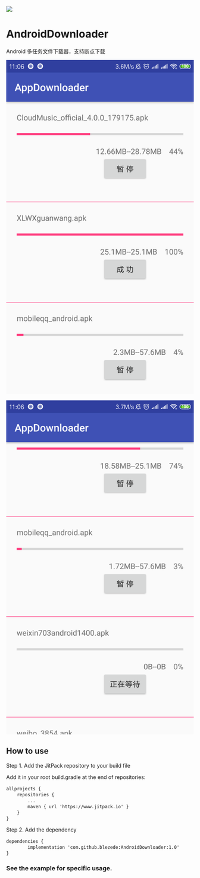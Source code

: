 [![](https://www.jitpack.io/v/blezede/AndroidDownloader.svg)](https://www.jitpack.io/#blezede/AndroidDownloader)
# AndroidDownloader
Android 多任务文件下载器，支持断点下载

![](https://github.com/blezede/AndroidDownloader/blob/master/AppDownloader/snapshot/screenshot1.png?width=300)

![](https://github.com/blezede/AndroidDownloader/blob/master/AppDownloader/snapshot/screenshot2.png?width=300)

## How to use
Step 1. Add the JitPack repository to your build file

Add it in your root build.gradle at the end of repositories:

	allprojects {
		repositories {
			...
			maven { url 'https://www.jitpack.io' }
		}
	}

Step 2. Add the dependency

	dependencies {
	        implementation 'com.github.blezede:AndroidDownloader:1.0'
	}
  
### See the example for specific usage.
